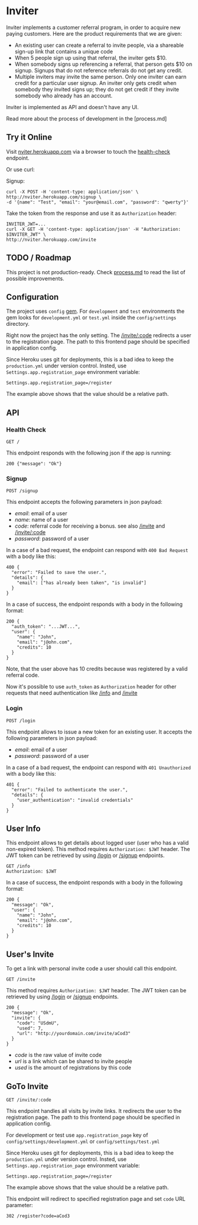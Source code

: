 # Inviter

Inviter implements a customer referral program, in order to acquire new paying customers. Here are the product requirements that we are given:

* An existing user can create a referral to invite people, via a shareable sign-up link that contains a unique code
* When 5 people sign up using that referral, the inviter gets $10.
* When somebody signs up referencing a referral, that person gets $10 on signup. Signups that do not reference referrals do not get any credit.
* Multiple inviters may invite the same person. Only one inviter can earn credit for a particular user signup. An inviter only gets credit when somebody they invited signs up; they do not get credit if they invite somebody who already has an account.

Inviter is implemented as API and doesn't have any UI.

Read more about the process of development in the [process.md]

## Try it Online

Visit [nviter.herokuapp.com](https://nviter.herokuapp.com/) via a browser to touch the [health-check](#health-check) endpoint.

Or use curl:

Signup:

```
curl -X POST -H 'content-type: application/json' \
http://nviter.herokuapp.com/signup \
-d '{name": "Test", "email": "your@email.com", "password": "qwerty"}'
```

Take the token from the response and use it as `Authorization` header:

```
INVITER_JWT=...
curl -X GET -H 'content-type: application/json' -H "Authorization: $INVITER_JWT" \
http://nviter.herokuapp.com/invite
```

## TODO / Roadmap

This project is not production-ready. Check [process.md](process.md/#todo) to read the list of possible improvements.

## Configuration

The project uses `config` [gem](https://github.com/rubyconfig/config). For `development` and `test` environments the gem looks for `development.yml` or `test.yml` inside the `config/settings` directory.

Right now the project has the only setting. The [/invite/:code](#goto-invite) redirects a user to the registration page. The path to this frontend page should be specified in application config.

Since Heroku uses git for deployments, this is a bad idea to keep the `production.yml` under version control. Insted, use `Settings.app.registration_page` environment variable:

```
Settings.app.registration_page=/register
```

The example above shows that the value should be a relative path.

## API

### Health Check

```
GET /
```

This endpoint responds with the following json if the app is running: 

```
200 {"message": "Ok"}
```

### Signup

```
POST /signup
```

This endpoint accepts the following parameters in json payload:

* *email*: email of a user
* *name*: name of a user
* *code*: referral code for receiving a bonus. see also [/invite](#users-invite) and [/invite/:code](#goto-invite)
* *password*: password of a user

In a case of a bad request, the endpoint can respond with `400 Bad Request` with a body like this:

```
400 {
  "error": "Failed to save the user.",
  "details": {
    "email": ["has already been taken", "is invalid"]
  }
}
```

In a case of success, the endpoint responds with a body in the following format:

```
200 {
  "auth_token": "...JWT...",
  "user": {
    "name": "John",
    "email": "j@ohn.com",
    "credits": 10
  }
}
```

Note, that the user above has 10 credits because was registered by a valid referral code.

Now it's possible to use `auth_token` as `Authorization` header for other requests that need authentication like [/info](#user-info) and [/invite](#users-invite) 

### Login

```
POST /login
```

This endpoint allows to issue a new token for an existing user. It accepts the following parameters in json payload:

* *email*: email of a user
* *password*: password of a user

In a case of a bad request, the endpoint can respond with `401 Unauthorized` with a body like this:

```
401 {
  "error": "Failed to authenticate the user.",
  "details": {
    "user_authentication": "invalid credentials"
  }
}
```

## User Info

This endpoint allows to get details about logged user (user who has a valid non-expired token). This method requires `Authorization: $JWT` header. The JWT token can be retrieved by using [/login](#login) or [/signup](#signup) endpoints.

```
GET /info
Authorization: $JWT
```

In a case of success, the endpoint responds with a body in the following format:

```
200 {
  "message": "Ok",
  "user": {
    "name": "John",
    "email": "j@ohn.com",
    "credits": 10
  }
}
```

## User's Invite

To get a link with personal invite code a user should call this endpoint.

```
GET /invite
```

This method requires `Authorization: $JWT` header. The JWT token can be retrieved by using [/login](#login) or [/signup](#signup) endpoints.

```
200 {
  "message": "Ok",
  "invite": {
    "code": "USdmU",
    "used": 7,
    "url": "http://yourdomain.com/invite/aCod3"
  }
}
```

* *code* is the raw value of invite code
* *url* is a link which can be shared to invite people
* *used* is the amount of registrations by this code

## GoTo Invite

```
GET /invite/:code
```

This endpoint handles all visits by invite links. It redirects the user to the registration page. The path to this frontend page should be specified in application config.

For development or test use `app.registration_page` key of `config/settings/development.yml` or `config/settings/test.yml`

Since Heroku uses git for deployments, this is a bad idea to keep the `production.yml` under version control. Insted, use `Settings.app.registration_page` environment variable:

```
Settings.app.registration_page=/register
```

The example above shows that the value should be a relative path.

This endpoint will redirect to specified registration page and set `code` URL parameter:

```
302 /register?code=aCod3
```


